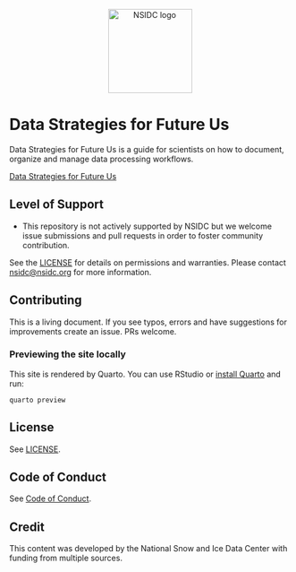 <p align="center">
  <img alt="NSIDC logo" src="https://nsidc.org/themes/custom/nsidc/logo.svg" width="150" />
</p>


# Data Strategies for Future Us

Data Strategies for Future Us is a guide for scientists on how to document, organize and manage data processing workflows.

[Data Strategies for Future Us](https://nsidc.github.io/data_strategies_for_future_us/data_strategies_slides#/title-slide)


## Level of Support

* This repository is not actively supported by NSIDC but we welcome issue submissions and
  pull requests in order to foster community contribution.

See the [LICENSE](LICENSE) for details on permissions and warranties. Please contact
nsidc@nsidc.org for more information.


## Contributing

This is a living document.  If you see typos, errors and have suggestions for improvements create an issue.  PRs welcome.


### Previewing the site locally

This site is rendered by Quarto. You can use RStudio or
[install Quarto](https://quarto.org/docs/get-started/) and run:

```
quarto preview
```


## License

See [LICENSE](LICENSE).


## Code of Conduct

See [Code of Conduct](CODE_OF_CONDUCT.md).


## Credit

This content was developed by the National Snow and Ice Data Center with funding from
multiple sources.
